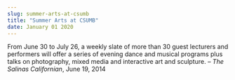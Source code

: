 ```yaml
---
slug: summer-arts-at-csumb
title: "Summer Arts at CSUMB"
date: January 01 2020
---
```


<p>From June 30 to July 26, a weekly slate of more than 30 guest lecturers and performers will offer a series of evening dance and musical programs plus talks on photography, mixed media and interactive art and sculpture. – <em>The Salinas Californian</em>, June 19, 2014
</p>
